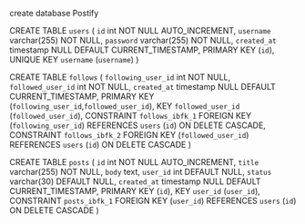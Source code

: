 
create database Postify

CREATE TABLE `users` (
  `id` int NOT NULL AUTO_INCREMENT,
  `username` varchar(255) NOT NULL,
  `password` varchar(255) NOT NULL,
  `created_at` timestamp NULL DEFAULT CURRENT_TIMESTAMP,
  PRIMARY KEY (`id`),
  UNIQUE KEY `username` (`username`)
)


CREATE TABLE `follows` (
  `following_user_id` int NOT NULL,
  `followed_user_id` int NOT NULL,
  `created_at` timestamp NULL DEFAULT CURRENT_TIMESTAMP,
  PRIMARY KEY (`following_user_id`,`followed_user_id`),
  KEY `followed_user_id` (`followed_user_id`),
  CONSTRAINT `follows_ibfk_1` FOREIGN KEY (`following_user_id`) REFERENCES `users` (`id`) ON DELETE CASCADE,
  CONSTRAINT `follows_ibfk_2` FOREIGN KEY (`followed_user_id`) REFERENCES `users` (`id`) ON DELETE CASCADE
) 



CREATE TABLE `posts` (
  `id` int NOT NULL AUTO_INCREMENT,
  `title` varchar(255) NOT NULL,
  `body` text,
  `user_id` int DEFAULT NULL,
  `status` varchar(30) DEFAULT NULL,
  `created_at` timestamp NULL DEFAULT CURRENT_TIMESTAMP,
  PRIMARY KEY (`id`),
  KEY `user_id` (`user_id`),
  CONSTRAINT `posts_ibfk_1` FOREIGN KEY (`user_id`) REFERENCES `users` (`id`) ON DELETE CASCADE
) 



